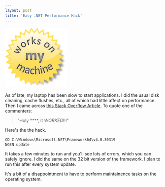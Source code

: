 ```yaml
---
layout: post
title: 'Easy .NET Performance Hack'
---
```

![works on my machine badge!](cdn/images/blog/2014-10-20-easy-net-performance-hack/works-on-my-machine.png "Your milage may vary")

As of late, my laptop has been slow to start applications. I did the usual disk cleaning, cache flushes, etc., all of which had little affect on performance. Then I came across [this Stack Overflow Article](http://stackoverflow.com/questions/2947118/wpf-slow-to-start-on-x64-in-net-framework-4-0). To quote one of the commenters:

> "Holy ****, it *WORKED*!!!"

Here's the the hack.

    CD C:\Windows\Microsoft.NET\Framework64\v4.0.30319
    NGEN update

It takes a few minutes to run and you'll see lots of errors, which you can safely ignore. I did the same on the 32 bit version of the framework. I plan to run this after every system update.

It's a bit of a disappointment to have to perform maintainence tasks on the operating system.